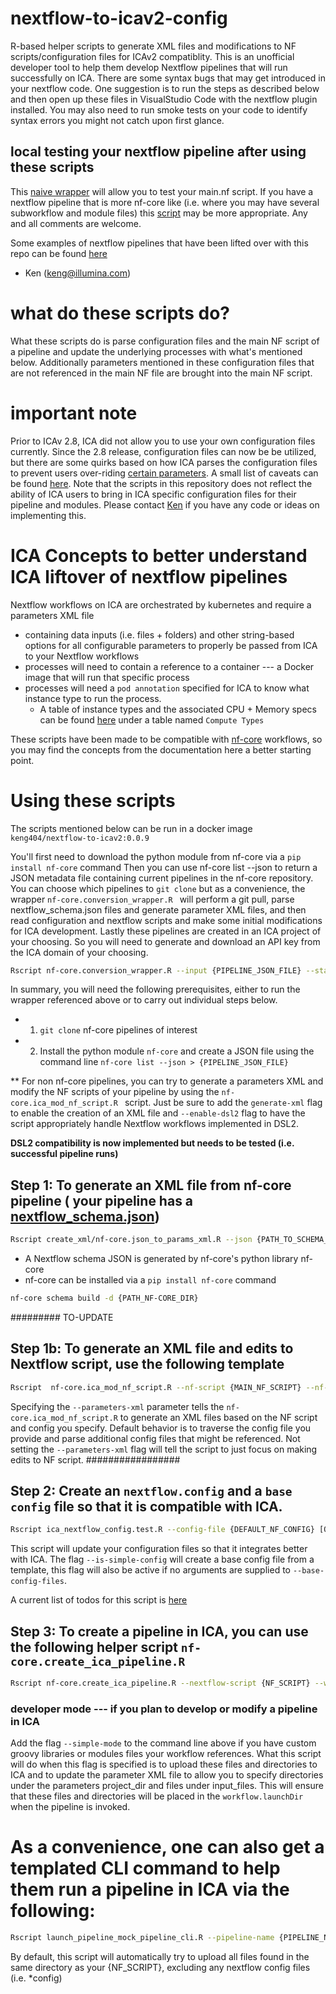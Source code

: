 # nextflow-to-icav2-config
R-based helper scripts to generate XML files and modifications to NF scripts/configuration files for ICAv2 compatiblity.
This is an unofficial developer tool to help them develop Nextflow pipelines that will run successfully on ICA. There are some syntax bugs that may get introduced in your nextflow code. One suggestion is to run the steps as described below and then open up these files in VisualStudio Code with the nextflow plugin installed. You may also need to run smoke tests on your code to identify syntax errors you might not catch upon first glance. 

## local testing your nextflow pipeline after using these scripts
This [naive wrapper](https://github.com/keng404/nextflow-to-icav2-config/blob/master/testing_pipelines/test_nextflow_script.R) will allow you to test your main.nf script. If you have a nextflow pipeline that is more nf-core like (i.e. where you may have several subworkflow and module files) this [script](https://github.com/keng404/nextflow-to-icav2-config/blob/master//esting_pipelines/nextflow_extended_local_testing.R) may be more appropriate. Any and all comments are welcome.

Some examples of nextflow pipelines that have been lifted over with this repo can be found [here](https://github.com/keng404/ica_nextflow_demos)

- Ken (keng@illumina.com)

# what do these scripts do?

What these scripts do is parse configuration files and the main NF script of a pipeline and update the underlying processes with what's mentioned below.
Additionally parameters mentioned in these configuration files that are not referenced in the main NF file are brought into the main NF script. 

# important note
Prior to ICAv 2.8, ICA did not allow you to use your own configuration files currently. Since the 2.8 release, configuration files can now be be utilized, but there are some quirks based on how ICA parses the configuration files to prevent users over-riding [certain parameters](https://help.ica.illumina.com/project/p-flow/f-pipelines/pi-nextflow#nextflow-configuration). A small list of caveats can be found [here](). Note that the scripts in this repository does not reflect the ability of ICA users to bring in ICA specific configuration files for their pipeline and modules. Please contact [Ken](keng@illumina.com) if you have any code or ideas on implementing this. 

# ICA Concepts to better understand ICA liftover of nextflow pipelines
Nextflow workflows on ICA are orchestrated by kubernetes and require a parameters XML file 
- containing data inputs (i.e. files + folders) and other string-based options for all configurable parameters to properly be passed from ICA to your Nextflow workflows
- processes will need to contain a reference to a container --- a Docker image that will run that specific process
- processes will need a  ```pod annotation``` specified for ICA to know what instance type to run the process.
  - A table of instance types and the associated CPU + Memory specs can be found [here](https://help.ica.illumina.com/project/p-flow/f-pipelines#definition) under a table named `Compute Types`

These scripts have been made to be compatible with [nf-core](https://github.com/nf-core) workflows, so you may find the concepts from the documentation here a better starting point.

# Using these scripts

The scripts mentioned below can be run in a docker image ```keng404/nextflow-to-icav2:0.0.9```

You'll first need to download the python module from nf-core via a ```pip install nf-core``` command
Then you can use nf-core list --json to return a JSON metadata file containing current pipelines in the nf-core repository. You can choose which pipelines to  ```git clone``` but as a convenience, the wrapper ```nf-core.conversion_wrapper.R ``` will perform a git pull, parse nextflow_schema.json files and generate parameter XML files, and then read configuration and nextflow scripts and make some initial modifications for ICA development. Lastly these pipelines are created in an ICA project of your choosing. So you will need to generate and download an API key from the ICA domain of your choosing.

```bash
Rscript nf-core.conversion_wrapper.R --input {PIPELINE_JSON_FILE} --staging_directory {DIRECTORY_WHERE_NF_CORE_PIPELINES_ARE_LOCATED} --run-scripts {DIRECTORY_WHERE_THESE_R_SCRIPTS_ARE_LOCATED}  --intermediate-copy-template {DIRECTORY_WHERE_THESE_R_SCRIPTS_ARE_LOCATED}/dummy_template.txt --create-pipeline-in-ica --api-key-file {API_KEY_FILE} --ica-project-name {ICA_PROJECT_NAME} --nf-core-mode 
```

In summary, you will need the following prerequisites, either to run the wrapper referenced above or to carry out individual steps below.
- 1) ```git clone``` nf-core pipelines of interest
- 2) Install the python module ```nf-core``` and create a JSON file using the command line ```nf-core list --json > {PIPELINE_JSON_FILE}```

** For non nf-core pipelines, you can try to generate a parameters XML and modify the NF scripts of your pipeline by using the ```nf-core.ica_mod_nf_script.R ``` script. Just be sure to add the ```generate-xml``` flag to enable the creation of an XML file and ```--enable-dsl2``` flag to have the script appropriately handle Nextflow workflows implemented in DSL2.


**DSL2 compatibility is now implemented but needs to be tested (i.e. successful pipeline runs)**

## Step 1: To generate an XML file from nf-core pipeline ( your pipeline has a [nextflow_schema.json](https://nf-co.re/pipeline_schema_builder))
```bash
Rscript create_xml/nf-core.json_to_params_xml.R --json {PATH_TO_SCHEMA_JSON}
```
- A Nextflow schema JSON is generated by nf-core's python library nf-core
- nf-core can be installed via a ```pip install nf-core``` command
```bash
nf-core schema build -d {PATH_NF-CORE_DIR}
```

######### TO-UPDATE
## Step 1b: To generate an XML file and edits to Nextflow script, use the following template
```bash
Rscript  nf-core.ica_mod_nf_script.R --nf-script {MAIN_NF_SCRIPT} --nf-config {DEFAULT_NF_CONFIG}  [OPTIONAL: --parameters-xml {PATH} or --generate-parameters-xml] --intermediate-copy-template {PATH_TO_RSCRIPTS}/dummy_template.txt
```
Specifying the ```--parameters-xml``` parameter tells the ```nf-core.ica_mod_nf_script.R``` to generate an XML files based on the NF script and config you specify.
Default behavior is to traverse the config file you provide and parse additional config files that might be referenced. Not setting the ```--parameters-xml``` flag will tell the script to just focus on making edits to NF script.
#################

## Step 2: Create an ```nextflow.config``` and a ```base config``` file so that it is compatible with ICA.
```bash
Rscript ica_nextflow_config.test.R --config-file {DEFAULT_NF_CONFIG} [OPTIONAL: --base-config-files  {BASE_CONFIG}] [--is-simple-config]
```
This script will update your configuration files so that it integrates better with ICA. The flag ```--is-simple-config``` will create a base config file from a template, this flag will also be active if no arguments are supplied to ```--base-config-files```.


A current list of todos for this script is [here](https://github.com/keng404/nextflow-to-icav2/blob/master/todos.nf_editing_for_icav2.md)

## Step 3: To create a pipeline in ICA, you can use the following helper script ```nf-core.create_ica_pipeline.R```
```bash
Rscript nf-core.create_ica_pipeline.R --nextflow-script {NF_SCRIPT} --workflow-language nextflow --parameters-xml {PARAMETERS_XML} --nf-core-mode --ica-project-name {NAME} --pipeline-name {NAME} --api-key-file {PATH_TO_API_KEY_FILE}
```

### developer mode --- if you plan to develop or modify a pipeline in ICA
Add the flag ```--simple-mode``` to the command line above if you have custom groovy libraries or modules files your workflow references. What this script will do when this flag is specified is to upload these files and directories to ICA and to update the parameter XML file to allow you to specify directories under the parameters project_dir and files under input_files. This will ensure that these files and directories will be placed in the ```workflow.launchDir``` when the pipeline is invoked.

# As a convenience, one can also get a templated CLI command to help them run a pipeline in ICA via the following:
```bash
Rscript launch_pipeline_mock_pipeline_cli.R --pipeline-name {PIPELINE_NAME} --workflow-language {xml or nextflow} --parameters-xml {PATH_TO_PARAMETERS_XML}
```

By default, this script will automatically try to upload all files found in the same directory as your {NF_SCRIPT}, excluding any nextflow config files (i.e. *config)

